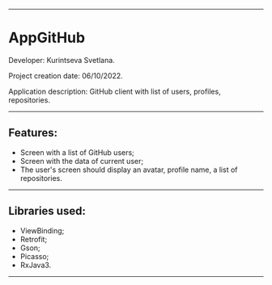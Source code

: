____

# AppGitHub

Developer: Kurintseva Svetlana.

Project creation date: 06/10/2022.

Application description: GitHub client with list of users, profiles, repositories.

____

## Features:

- Screen with a list of GitHub users;
- Screen with the data of current user;
- The user's screen should display an avatar, profile name, a list of repositories.

____

## Libraries used:

- ViewBinding;
- Retrofit;
- Gson;
- Picasso;
- RxJava3.

____
